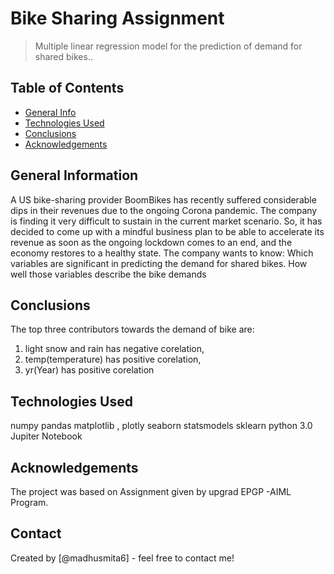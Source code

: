 # Bike Sharing Assignment
>  Multiple linear regression model for the prediction of demand for shared bikes..

## Table of Contents
* [General Info](#general-information)
* [Technologies Used](#technologies-used)
* [Conclusions](#conclusions)
* [Acknowledgements](#acknowledgements)

## General Information
A US bike-sharing provider BoomBikes has recently suffered considerable dips in their revenues due to the ongoing Corona pandemic. The company is finding it very difficult to sustain in the current market scenario. So, it has decided to come up with a mindful business plan to be able to accelerate its revenue as soon as the ongoing lockdown comes to an end, and the economy restores to a healthy state.
The company wants to know:
Which variables are significant in predicting the demand for shared bikes.
How well those variables describe the bike demands

## Conclusions
The top three contributors towards the demand of bike are:
1. light snow and rain has negative corelation,
2. temp(temperature) has positive corelation,
3. yr(Year) has positive corelation

## Technologies Used
numpy 
pandas 
matplotlib ,
plotly 
seaborn 
statsmodels
sklearn
python 3.0
Jupiter Notebook

## Acknowledgements
The project was based on Assignment given by upgrad EPGP -AIML Program.

## Contact
Created by [@madhusmita6] - feel free to contact me!




